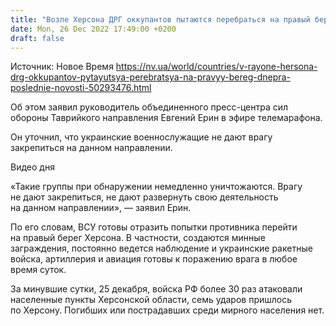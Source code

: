 ```yaml
---
title: "Возле Херсона ДРГ оккупантов пытаются перебраться на правый берег Днепра, но ВСУ оперативно уничтожают их"
date: Mon, 26 Dec 2022 17:49:00 +0200
draft: false
---
```

Источник: Новое Время https://nv.ua/world/countries/v-rayone-hersona-drg-okkupantov-pytayutsya-perebratsya-na-pravyy-bereg-dnepra-poslednie-novosti-50293476.html


 Об этом заявил руководитель объединенного пресс-центра сил обороны Таврийкого направления Евгений Ерин в эфире телемарафона.

Он уточнил, что украинские военнослужащие не дают врагу закрепиться на данном направлении.

 Видео дня   

«Такие группы при обнаружении немедленно уничтожаются. Врагу не дают закрепиться, не дают развернуть свою деятельность на данном направлении», — заявил Ерин.

По его словам, ВСУ готовы отразить попытки противника перейти на правый берег Херсона. В частности, создаются минные заграждения, постоянно ведется наблюдение и украинские ракетные войска, артиллерия и авиация готовы к поражению врага в любое время суток.

За минувшие сутки, 25 декабря, войска РФ более 30 раз атаковали населенные пункты Херсонской области, семь ударов пришлось по Херсону. Погибших или пострадавших среди мирного населения нет.
